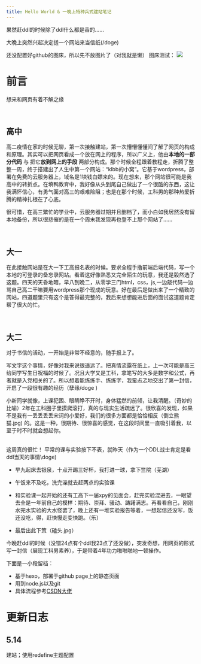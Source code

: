 ```yaml
---
title: Hello World & 一晚上特种兵式建站笔记
---
```

果然赶ddl的时候除了ddl什么都是香的……

大晚上突然兴起决定搓一个网站来当信纸(/doge)

还没配置好github的图床，所以先不放图片了（对我就是懒）
图床测试：
![](https://klbbpicgo.oss-cn-hangzhou.aliyuncs.com/202302191652203.png)

# 前言
想来和网页有着不解之缘

<br>

## 高中

高二疫情在家的时候无聊，第一次接触建站，第一次懵懵懂懂间了解了网页的构成和原理。其实可以把网页看成一个放在网上的程序，所以广义上，他由**本地的一部分代码** 与 把它**放到网上的手段** 两部分构成。那个时候全程跟着教程走，折腾了整整一周，终于搭建出了人生中第一个网站：“klbb的小窝”。它基于wordpress，部署在免费的云服务器上，域名是1块钱白嫖来的。现在想来，那个网站很可能是我高中的转折点。在填鸭教育中，我好像从头到尾自己做出了一个很酷的东西，这让我满怀信心，有勇气面对高三的艰难险阻；也是在那个时候，工科男的那种热爱折腾的精神扎根在了心底。

很可惜，在高三繁忙的学业中，云服务器过期并且删档了，而小白如我居然没有留本地备份，所以很悲催的是在一个周末我发现再也登不上那个网站了……

<br>

## 大一

在此接触网站是在大一下工高报名表的时候。要求全程手撸前端后端代码，写一个本地的可登录的备忘录网站。看着这好像熟悉又完全陌生的玩意，我还是毅然选了这题。四天的天昏地暗，早八到晚二，从零学三门html，css，js,一边敲代码一边骂自己高二干嘛要用wordpress那个现成的玩意。好在最后是做出来了一个精致的网站，四道题里只有这个是答得最完整的，我后来想想能进后面的面试这道题肯定帮了很大的忙。


<br> 

## 大二



对于书信的活动，一开始是非常不经意的，随手报上了。

写文字这个事情，好像对我来说很遥远了。把真情流露在纸上，上一次可能是高三给同学写生日祝福的时候了。况且大学又是工科，拿笔写的大多是数字和公式，再者就是入党相关的了。所以想着能练练手、练练字，我蛮忐忑地交出了第一封信，开启了一段很有趣的经历（孽缘/doge )

小新同学就像，上课犯困、眼睛睁不开时，身体猛然的前倾，让我清醒。（奇妙的比喻）2年在工科圈子里摸爬滚打，真的与现实生活疏远了。很欣喜的发现，如果不是我有一丢丢丢丢宋词的小爱好，我们的很多方面都是恰恰相反（倒立熊猫.jpg) 的。这是一种，很期待、很惊喜的感觉，在这段时间里一直吸引着我，以至于时不时就会想起你。


<br>
这周真的很忙！
平常的课与实验按下不表，就昨天（作为一个DDL战士肯定是看ddl当天的事情\doge)

+ 早九起床去银泉，十点开踢三好杯，我打进一球，拿下竺院（芜湖）
+ 午饭来不及吃，洗完澡就去赶两点的实验课

+ 和实验课一起开始的还有工高下一届xpy的见面会，赶完实验混进去，一眼望去全是一年前自己的模样：期待、崇拜、骚动、踌躇满志。再看看自己，刚刚水完水实验的大水怪罢了，晚上还有一堆实验报告等着，一想起信还没写，饭还没吃，得，赶快慢走变快跑。（乐）
+ 最后出此下策（磕头.jpg）


今晚赶ddl的时候（没错24点有个ddl我23点了还没做），突发奇想，用网页的形式写一封信（展现工科男素养），于是带着4年功力啪啪啪地一顿操作。

下面是一小段留档：

+ 基于hexo，部署于github page上的静态页面
+ 用到node.js以及git
+ 具体流程参考[CSDN大佬](https://blog.csdn.net/qq_51513895/category_11314070.html)


# 更新日志

## 5.14
建站；使用redefine主题配置



